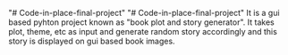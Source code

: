 "# Code-in-place-final-project" 
"# Code-in-place-final-project" 
It is a gui based pyhton project known as "book plot and story generator". It takes plot, theme, etc as input and generate random story accordingly and this story is displayed on gui based book images.
